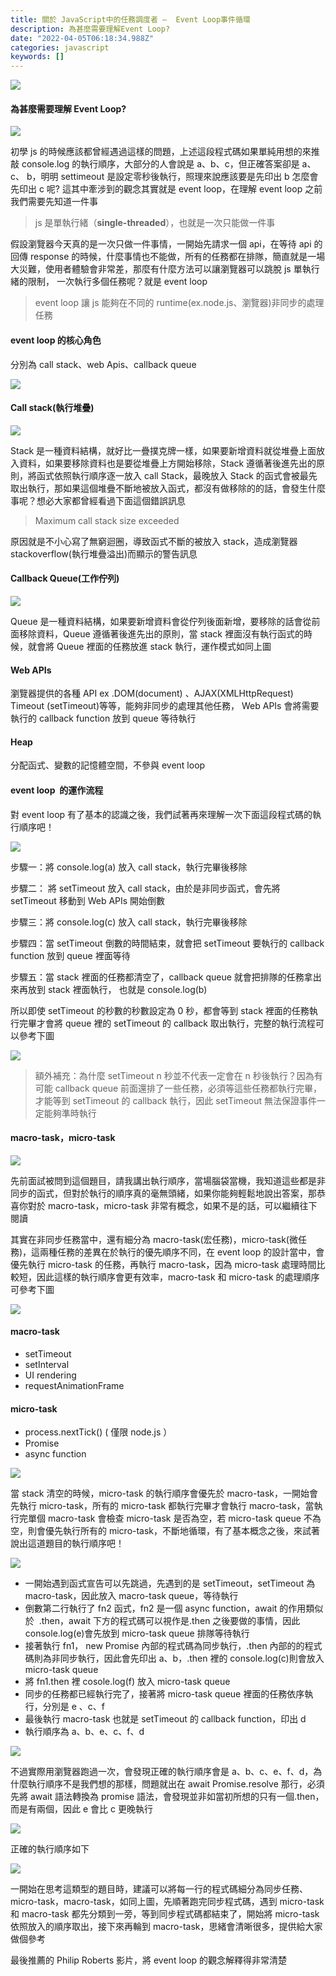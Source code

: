 ```yaml
---
title: 關於 JavaScript中的任務調度者 —  Event Loop事件循環
description: 為甚麼需要理解Event Loop?
date: "2022-04-05T06:18:34.988Z"
categories: javascript
keywords: []
---
```


![](/Users/joectchang_mac/Downloads/medium-export-a/post2022/md_1697073583233/img/1__4BJS__Lzl3mb__eHfwP__1Vfg.jpeg)

#### 為甚麼需要理解 Event Loop?

![](/Users/joectchang_mac/Downloads/medium-export-a/post2022/md_1697073583233/img/1__gDZGt0gkWF03rQjjWhqteg.png)

初學 js 的時候應該都曾經遇過這樣的問題，上述這段程式碼如果單純用想的來推敲 console.log 的執行順序，大部分的人會說是 a、b、c，但正確答案卻是 a、 c、 b，明明 settimeout 是設定零秒後執行，照理來說應該要是先印出 b 怎麼會先印出 c 呢? 這其中牽涉到的觀念其實就是 event loop，在理解 event loop 之前我們需要先知道一件事

> js 是單執行緒（**single-threaded**），也就是一次只能做一件事

假設瀏覽器今天真的是一次只做一件事情，一開始先請求一個 api，在等待 api 的回傳 response 的時候，什麼事情也不能做，所有的任務都在排隊，簡直就是一場大災難，使用者體驗會非常差，那麼有什麼方法可以讓瀏覽器可以跳脫 js 單執行緒的限制， 一次執行多個任務呢？就是 event loop

> event loop 讓 js 能夠在不同的 runtime(ex.node.js、瀏覽器)非同步的處理任務

#### event loop 的核心角色

分別為 call stack、web Apis、callback queue

![](/Users/joectchang_mac/Downloads/medium-export-a/post2022/md_1697073583233/img/1__2JHhkUYho3YOej9HieOnoA.png)

#### Call stack(執行堆疊)

![](/Users/joectchang_mac/Downloads/medium-export-a/post2022/md_1697073583233/img/1__G__cmdU3EkU3ti0YVPuI1rg.gif)

Stack 是一種資料結構，就好比一疊撲克牌一樣，如果要新增資料就從堆疊上面放入資料，如果要移除資料也是要從堆疊上方開始移除，Stack 遵循著後進先出的原則，將函式依照執行順序逐一放入 call Stack，最晚放入 Stack 的函式會被最先取出執行，那如果這個堆疊不斷地被放入函式，都沒有做移除的的話，會發生什麼事呢？想必大家都曾經看過下面這個錯誤訊息

> Maximum call stack size exceeded

原因就是不小心寫了無窮迴圈，導致函式不斷的被放入 stack，造成瀏覽器 stackoverflow(執行堆疊溢出)而顯示的警告訊息

#### Callback Queue(工作佇列)

![](/Users/joectchang_mac/Downloads/medium-export-a/post2022/md_1697073583233/img/1__C01__vZvpJIusjV3AClGbbA.gif)

Queue 是一種資料結構，如果要新增資料會從佇列後面新增，要移除的話會從前面移除資料，Queue 遵循著後進先出的原則，當 stack 裡面沒有執行函式的時候，就會將 Queue 裡面的任務放進 stack 執行，運作模式如同上圖

#### Web APIs

瀏覽器提供的各種 API ex .DOM(document) 、AJAX(XMLHttpRequest) Timeout (setTimeout)等等，能夠非同步的處理其他任務， Web APIs 會將需要執行的 callback function 放到 queue 等待執行

#### Heap

分配函式、變數的記憶體空間，不參與 event loop

#### event loop  的運作流程

對 event loop 有了基本的認識之後，我們試著再來理解一次下面這段程式碼的執行順序吧！

![](/Users/joectchang_mac/Downloads/medium-export-a/post2022/md_1697073583233/img/1__gDZGt0gkWF03rQjjWhqteg.png)

步驟一：將 console.log(a) 放入 call stack，執行完畢後移除

步驟二： 將 setTimeout 放入 call stack，由於是非同步函式，會先將 setTimeout 移動到 Web APIs 開始倒數

步驟三：將 console.log(c) 放入 call stack，執行完畢後移除

步驟四：當 setTimeout 倒數的時間結束，就會把 setTimeout 要執行的 callback function 放到 queue 裡面等待

步驟五：當 stack 裡面的任務都清空了，callback queue 就會把排隊的任務拿出來再放到 stack 裡面執行， 也就是 console.log(b)

所以即使 setTimeout 的秒數的秒數設定為 0 秒，都會等到 stack 裡面的任務執行完畢才會將 queue 裡的 setTimeout 的 callback 取出執行，完整的執行流程可以參考下圖

![](/Users/joectchang_mac/Downloads/medium-export-a/post2022/md_1697073583233/img/1__64h__nr8S7ry8f__PAkBRDFg.gif)

> 額外補充：為什麼 setTimeout n 秒並不代表一定會在 n 秒後執行？因為有可能 callback queue 前面還排了一些任務，必須等這些任務都執行完畢，才能等到 setTimeout 的 callback 執行，因此 setTimeout 無法保證事件一定能夠準時執行

#### macro-task，micro-task

![](/Users/joectchang_mac/Downloads/medium-export-a/post2022/md_1697073583233/img/1__G0fKDNdofOC5wAM43__AjHw.png)

先前面試被問到這個題目，請我講出執行順序，當場腦袋當機，我知道這些都是非同步的函式，但對於執行的順序真的毫無頭緒，如果你能夠輕鬆地說出答案，那恭喜你對於 macro-task，micro-task 非常有概念，如果不是的話，可以繼續往下閱讀

其實在非同步任務當中，還有細分為 macro-task(宏任務)，micro-task(微任務)，這兩種任務的差異在於執行的優先順序不同，在 event loop 的設計當中，會優先執行 micro-task 的任務，再執行 macro-task，因為 micro-task 處理時間比較短，因此這樣的執行順序會更有效率，macro-task 和 micro-task 的處理順序可參考下圖

![](/Users/joectchang_mac/Downloads/medium-export-a/post2022/md_1697073583233/img/1__0xDGBNrA1WtfSfYY3FJOdw.gif)

#### macro-task

- setTimeout
- setInterval
- UI rendering
- requestAnimationFrame

#### micro-task

- process.nextTick() ( 僅限 node.js ）
- Promise
- async function

![](/Users/joectchang_mac/Downloads/medium-export-a/post2022/md_1697073583233/img/1__D0kYLOdf75P9Vq__csDGS__Q.png)

當 stack 清空的時候，micro-task 的執行順序會優先於 macro-task，一開始會先執行 micro-task，所有的 micro-task 都執行完畢才會執行 macro-task，當執行完單個 macro-task 會檢查 micro-task 是否為空，若 micro-task queue 不為空，則會優先執行所有的 micro-task，不斷地循環，有了基本概念之後，來試著說出這道題目的執行順序吧！

![](/Users/joectchang_mac/Downloads/medium-export-a/post2022/md_1697073583233/img/1__G0fKDNdofOC5wAM43__AjHw.png)

- 一開始遇到函式宣告可以先跳過，先遇到的是 setTimeout，setTimeout 為 macro-task，因此放入 macro-task queue，等待執行
- 倒數第二行執行了 fn2 函式，fn2 是一個 async function，await 的作用類似於  .then，await 下方的程式碼可以視作是.then 之後要做的事情，因此 console.log(e)會先放到 micro-task queue 排隊等待執行
- 接著執行 fn1， new Promise 內部的程式碼為同步執行，.then 內部的的程式碼則為非同步執行，因此會先印出 a、b，.then 裡的 console.log(c)則會放入 micro-task queue
- 將 fn1.then 裡 cosole.log(f) 放入 micro-task queue
- 同步的任務都已經執行完了，接著將 micro-task queue 裡面的任務依序執行，分別是 e 、c、f
- 最後執行 macro-task 也就是 setTimeout 的 callback function，印出 d
- 執行順序為 a、b、e、c、f、d

![](/Users/joectchang_mac/Downloads/medium-export-a/post2022/md_1697073583233/img/1__laIUFejfHv__06tMr4VrkXQ.png)

不過實際用瀏覽器跑過一次，會發現正確的執行順序會是 a、b、c、e、f、d，為什麼執行順序不是我們想的那樣，問題就出在 await Promise.resolve 那行，必須先將 await 語法轉換為 promise 語法，會發現並非如當初所想的只有一個.then，而是有兩個，因此 e 會比 c 更晚執行

![](/Users/joectchang_mac/Downloads/medium-export-a/post2022/md_1697073583233/img/1__xfxclBMsahaE2i9zIPyqDw.png)

正確的執行順序如下

![](/Users/joectchang_mac/Downloads/medium-export-a/post2022/md_1697073583233/img/1__OerprrwVtkCBxRMf__4ni7w.png)

一開始在思考這類型的題目時，建議可以將每一行的程式碼細分為同步任務、micro-task，macro-task，如同上圖，先順著跑完同步程式碼，遇到 micro-task 和 macro-task 都先分類到一旁，等到同步程式碼都結束了，開始將 micro-task 依照放入的順序取出，接下來再輪到 macro-task，思緒會清晰很多，提供給大家做個參考

最後推薦的 Philip Roberts 影片，將 event loop 的觀念解釋得非常清楚
